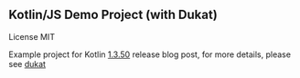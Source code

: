 ## Kotlin/JS Demo Project (with Dukat)

License MIT


Example project for Kotlin [1.3.50](http://blog.jetbrains.com/kotlin/2019/08/kotlin-1-3-50-released/) release blog post, for more details, please see [dukat](https://github.com/kotlin/dukat)


